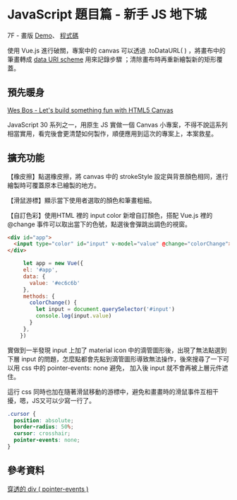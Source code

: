# JavaScript 題目篇 - 新手 JS 地下城
7F - 畫版
 <a href="https://huiyuliz.github.io/Canvas/#" target="_blank">Demo</a>、
 <a href="https://github.com/HuiyuLiz/Canvas" target="_blank">程式碼</a>
 
 使用 Vue.js 進行破關，專案中的 canvas 可以透過 .toDataURL( ) ，將畫布中的筆畫轉成 <a href="https://en.wikipedia.org/wiki/Data_URI_scheme" target="_blank">data URI scheme</a> 用來記錄步驟
 ；清除畫布時再重新繪製新的矩形覆蓋。


## 預先暖身
 <a href="https://www.youtube.com/watch?v=8ZGAzJ0drl0" target="_blank">Wes Bos - Let's build something fun with HTML5 Canvas</a>  
 
 JavaScript 30 系列之一，用原生 JS 實做一個 Canvas 小專案，不得不說這系列相當實用，看完後會更清楚如何製作，順便應用到這次的專案上，本案救星。
## 擴充功能
【橡皮擦】點選橡皮擦，將 canvas 中的 strokeStyle 設定與背景顏色相同，進行繪製時可覆蓋原本已繪製的地方。

【滑鼠游標】顯示當下使用者選取的顏色和筆畫粗細。

【自訂色彩】使用HTML 裡的 input color 新增自訂顏色，搭配 Vue.js 裡的 @change 事件可以取出當下的色號，點選後會彈跳出調色的視窗。  

```html
<div id="app">
  <input type="color" id="input" v-model="value" @change="colorChange">
</div>
```
  
```Vue.js
     let app = new Vue({
     el: '#app',
     data: {
       value: '#ec6c6b'
     },
     methods: {
       colorChange() {
         let input = document.querySelector('#input')
         console.log(input.value)
       }
     },
    })
```
實做到一半發現 input 上加了 material icon 中的滴管圖形後，出現了無法點選到下層 input 的問題，怎麼點都會先點到滴管圖形導致無法操作，後來搜尋了一下可以用 css 中的 pointer-events: none 避免，
加入後 input 就不會再被上層元件遮住。  

這行 css 同時也加在隨著滑鼠移動的游標中，避免和畫畫時的滑鼠事件互相干擾，嗯，JS又可以少寫一行了。

```css
.cursor {
  position: absolute;
  border-radius: 50%;
  cursor: crosshair;
  pointer-events: none;
}
```

## 參考資料
<a href="https://www.oxxostudio.tw/articles/201409/pointer-events.html" target="_blank">穿透的 div ( pointer-events )</a>  


